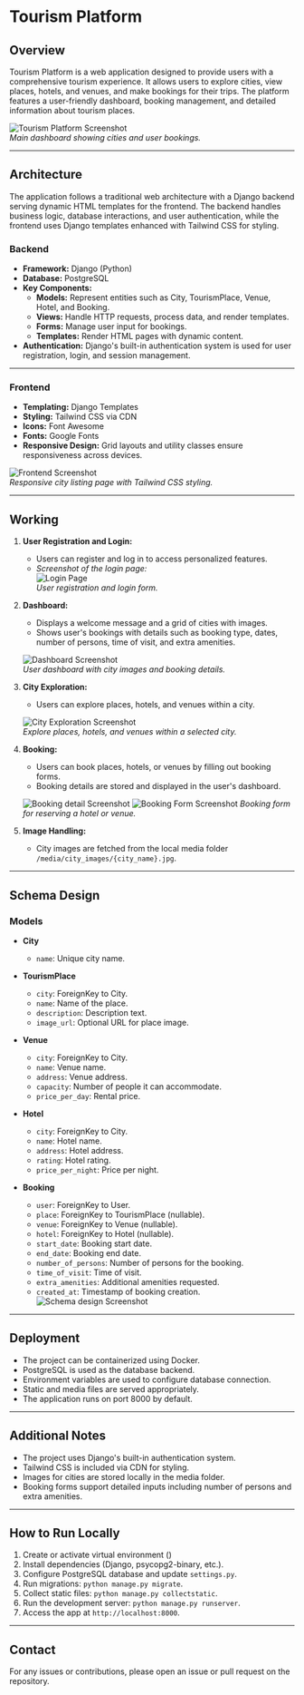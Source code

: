 # Tourism Platform

## Overview

Tourism Platform is a web application designed to provide users with a comprehensive tourism experience. It allows users to explore cities, view places, hotels, and venues, and make bookings for their trips. The platform features a user-friendly dashboard, booking management, and detailed information about tourism places.

![Tourism Platform Screenshot](./images/screenshot1.png)  
*Main dashboard showing cities and user bookings.*

---

## Architecture

The application follows a traditional web architecture with a Django backend serving dynamic HTML templates for the frontend. The backend handles business logic, database interactions, and user authentication, while the frontend uses Django templates enhanced with Tailwind CSS for styling.

### Backend

- **Framework:** Django (Python)
- **Database:** PostgreSQL
- **Key Components:**
  - **Models:** Represent entities such as City, TourismPlace, Venue, Hotel, and Booking.
  - **Views:** Handle HTTP requests, process data, and render templates.
  - **Forms:** Manage user input for bookings.
  - **Templates:** Render HTML pages with dynamic content.
- **Authentication:** Django's built-in authentication system is used for user registration, login, and session management.

---

### Frontend

- **Templating:** Django Templates
- **Styling:** Tailwind CSS via CDN
- **Icons:** Font Awesome
- **Fonts:** Google Fonts
- **Responsive Design:** Grid layouts and utility classes ensure responsiveness across devices.

![Frontend Screenshot](./images/screenshot2.png)  
*Responsive city listing page with Tailwind CSS styling.*

---

## Working

1. **User Registration and Login:**
   - Users can register and log in to access personalized features.
   - *Screenshot of the login page:*  
     ![Login Page](./images/screenshot3.png)  
     *User registration and login form.*

2. **Dashboard:**
   - Displays a welcome message and a grid of cities with images.
   - Shows user's bookings with details such as booking type, dates, number of persons, time of visit, and extra amenities.
   
   ![Dashboard Screenshot](./images/screenshot4.png)  
   *User dashboard with city images and booking details.*

3. **City Exploration:**
   - Users can explore places, hotels, and venues within a city.
   
   ![City Exploration Screenshot](./images/screenshot5.png)  
   *Explore places, hotels, and venues within a selected city.*

4. **Booking:**
   - Users can book places, hotels, or venues by filling out booking forms.
   - Booking details are stored and displayed in the user's dashboard.

   ![Booking detail Screenshot](./images/screenshot6.png)
   ![Booking Form Screenshot](./images/screenshot7.png)
   *Booking form for reserving a hotel or venue.*

6. **Image Handling:**
   - City images are fetched from the local media folder `/media/city_images/{city_name}.jpg`.

---

## Schema Design

### Models

- **City**
  - `name`: Unique city name.

- **TourismPlace**
  - `city`: ForeignKey to City.
  - `name`: Name of the place.
  - `description`: Description text.
  - `image_url`: Optional URL for place image.

- **Venue**
  - `city`: ForeignKey to City.
  - `name`: Venue name.
  - `address`: Venue address.
  - `capacity`: Number of people it can accommodate.
  - `price_per_day`: Rental price.

- **Hotel**
  - `city`: ForeignKey to City.
  - `name`: Hotel name.
  - `address`: Hotel address.
  - `rating`: Hotel rating.
  - `price_per_night`: Price per night.

- **Booking**
  - `user`: ForeignKey to User.
  - `place`: ForeignKey to TourismPlace (nullable).
  - `venue`: ForeignKey to Venue (nullable).
  - `hotel`: ForeignKey to Hotel (nullable).
  - `start_date`: Booking start date.
  - `end_date`: Booking end date.
  - `number_of_persons`: Number of persons for the booking.
  - `time_of_visit`: Time of visit.
  - `extra_amenities`: Additional amenities requested.
  - `created_at`: Timestamp of booking creation.
   ![Schema design Screenshot](./images/screenshot8.png)

---

## Deployment

- The project can be containerized using Docker.
- PostgreSQL is used as the database backend.
- Environment variables are used to configure database connection.
- Static and media files are served appropriately.
- The application runs on port 8000 by default.

---

## Additional Notes

- The project uses Django's built-in authentication system.
- Tailwind CSS is included via CDN for styling.
- Images for cities are stored locally in the media folder.
- Booking forms support detailed inputs including number of persons and extra amenities.

---

## How to Run Locally

1. Create or activate virtual environment ()
2. Install dependencies (Django, psycopg2-binary, etc.).
3. Configure PostgreSQL database and update `settings.py`.
4. Run migrations: `python manage.py migrate`.
5. Collect static files: `python manage.py collectstatic`.
6. Run the development server: `python manage.py runserver`.
7. Access the app at `http://localhost:8000`.

---

## Contact

For any issues or contributions, please open an issue or pull request on the repository.
